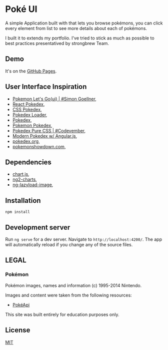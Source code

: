 # Poké UI

A simple Application built with that lets you browse pokémons, you can click every element from list to see more details about each of pokémons.

I built it to extends my portfolio. I've tried to stick as much as possible to best practices presentatived by strongbrew Team.

## Demo

It's on the [GitHub Pages](https://dkarski.github.io/poke-ui).

## User Interface Inspiration

- [Pokemon Let's Go(ui) | #Simon Goellner](https://codepen.io/simeydotme/pen/moPdGa?editors=0010),
- [React Pokedex](https://codepen.io/siliconunicorn/pen/VqoxXP?editors=1010),
- [CSS Pokedex](https://codepen.io/Bidji/pen/MYdPwo),
- [Pokedex Loader](https://codepen.io/lauraalpinto/pen/OrqMaV),
- [Pokedex](https://codepen.io/akire-saku/pen/pxwwrG?editors=0110),
- [Pokemon Pokedex](https://codepen.io/alexandrejuk/pen/bKjvXx),
- [Pokedex Pure CSS | #Codevember](https://codepen.io/mikemang/pen/YpQKMv?page=2),
- [Modern Pokedex w/ Angular.js](https://codepen.io/hailjake/pen/pbmpOv?page=2),
- [pokedex.org](https://github.com/nolanlawson/pokedex.org#readme),
- [pokemonshowdown.com](https://dex.pokemonshowdown.com/),

## Dependencies

- [chart.js](https://github.com/chartjs/Chart.js),
- [ng2-charts](https://github.com/valor-software/ng2-charts),
- [ng-lazyload-image](https://github.com/tjoskar/ng-lazyload-image),

## Installation

    npm install

## Development server

Run `ng serve` for a dev server. Navigate to `http://localhost:4200/`. The app will automatically reload if you change any of the source files.

## LEGAL

### Pokémon

Pokémon images, names and information (c) 1995-2014 Nintendo.

Images and content were taken from the following resources:

- [PokéApi](http://pokeapi.co/)

This site was built entirely for education purposes only.

## License

[MIT](LICENSE)
